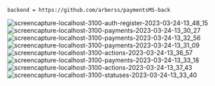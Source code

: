 
```
backend = https://github.com/arberss/paymentsMS-back
```

![screencapture-localhost-3100-auth-register-2023-03-24-13_48_15](https://user-images.githubusercontent.com/74071976/227528352-95b401a4-d2bf-4b77-b188-ab3e843c6b40.png)
![screencapture-localhost-3100-payments-2023-03-24-13_30_27](https://user-images.githubusercontent.com/74071976/227528363-de89bc88-1d5b-40da-b7b9-fa900edc0f7a.png)
![screencapture-localhost-3100-payments-2023-03-24-13_32_56](https://user-images.githubusercontent.com/74071976/227528370-9f754dde-c3de-4ff2-9def-ee2b8484662d.png)
![screencapture-localhost-3100-payments-2023-03-24-13_31_09](https://user-images.githubusercontent.com/74071976/227528375-e35fb9a5-4c23-4c4d-81e7-5918fb272396.png)
![screencapture-localhost-3100-actions-2023-03-24-13_36_57](https://user-images.githubusercontent.com/74071976/227528379-85071d47-90fe-4523-81fa-39a94fab6f4b.png)
![screencapture-localhost-3100-payments-2023-03-24-13_33_18](https://user-images.githubusercontent.com/74071976/227528386-bec414ae-fdc1-4111-b75b-0654aa68298d.png)
![screencapture-localhost-3100-actions-2023-03-24-13_37_43](https://user-images.githubusercontent.com/74071976/227528397-6be7ac99-d3a2-4d34-b28c-c2e24c777741.png)
![screencapture-localhost-3100-statuses-2023-03-24-13_33_40](https://user-images.githubusercontent.com/74071976/227528405-d4ae7d82-3bc5-4265-a588-4c10e6099f2c.png)
